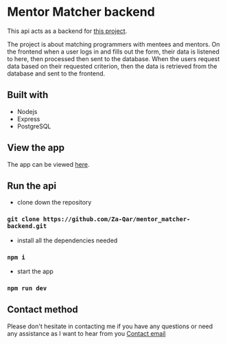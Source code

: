 # Mentor Matcher backend

This api acts as a backend for [this project]( https://github.com/Za-Qar/mentor_matcher-frontend_React).

The project is about matching programmers with mentees and mentors. On the frontend when a user logs in and fills out the form, their data is listened to here, then processed then sent to the database. When the users request data based on their requested criterion, then the data is retrieved from the database and sent to the frontend.

## Built with

* Nodejs
* Express
* PostgreSQL

## View the app

The app can be viewed [here](https://mentor-matcher.netlify.app). 

## Run the api

* clone down the repository
### `git clone https://github.com/Za-Qar/mentor_matcher-backend.git`

* install all the dependencies needed
### `npm i`

* start the app
### `npm run dev`

## Contact method

Please don't hesitate in contacting me if you have any questions or need any assistance as I want to hear from you
[Contact email](mailto:za.qa@outlook.com?subject=[GitHub]%20Mentor%20Matcher%20Backend)

